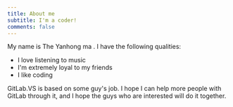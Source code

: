 ```yaml
---
title: About me
subtitle: I'm a coder!
comments: false
---
```


My name is The Yanhong ma . I have the following qualities:

- I love listening to music
- I'm extremely loyal to my friends
- I like coding

GitLab.VS is based on some guy's job. I hope I can help more people with GitLab through it, and I hope the guys who are interested will do it together.

